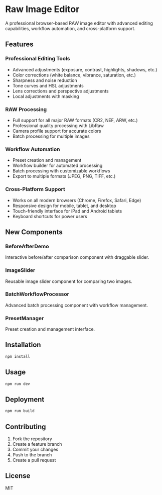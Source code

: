 # Raw Image Editor

A professional browser-based RAW image editor with advanced editing capabilities, workflow automation, and cross-platform support.

## Features

### Professional Editing Tools
- Advanced adjustments (exposure, contrast, highlights, shadows, etc.)
- Color corrections (white balance, vibrance, saturation, etc.)
- Sharpness and noise reduction
- Tone curves and HSL adjustments
- Lens corrections and perspective adjustments
- Local adjustments with masking

### RAW Processing
- Full support for all major RAW formats (CR2, NEF, ARW, etc.)
- Professional quality processing with LibRaw
- Camera profile support for accurate colors
- Batch processing for multiple images

### Workflow Automation
- Preset creation and management
- Workflow builder for automated processing
- Batch processing with customizable workflows
- Export to multiple formats (JPEG, PNG, TIFF, etc.)

### Cross-Platform Support
- Works on all modern browsers (Chrome, Firefox, Safari, Edge)
- Responsive design for mobile, tablet, and desktop
- Touch-friendly interface for iPad and Android tablets
- Keyboard shortcuts for power users

## New Components

### BeforeAfterDemo
Interactive before/after comparison component with draggable slider.

### ImageSlider
Reusable image slider component for comparing two images.

### BatchWorkflowProcessor
Advanced batch processing component with workflow management.

### PresetManager
Preset creation and management interface.

## Installation

```bash
npm install
```

## Usage

```bash
npm run dev
```

## Deployment

```bash
npm run build
```

## Contributing

1. Fork the repository
2. Create a feature branch
3. Commit your changes
4. Push to the branch
5. Create a pull request

## License

MIT
